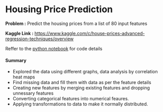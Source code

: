 # Housing Price Prediction

**Problem :** Predict the housing prices from a list of 80 input features 

**Kaggle Link :** https://www.kaggle.com/c/house-prices-advanced-regression-techniques/overview

Reffer to the [python notebook](https://github.com/abhi094/Kaggle-Competitions/blob/master/Housing%20Prices%20Prediction/HousingPrices_EDA_Visualizations_FeatureEngineering.ipynb) for code details

#### Summary
- Explored the data using different graphs, data analysis by correlation heat maps
- Find missing data and fill them with data as per the feature details 
- Creating new features by merging existing features and dropping unnessary features
- Converting categorical features into numerical feaures.
- Applying transformations to data to make it normally distributed.
